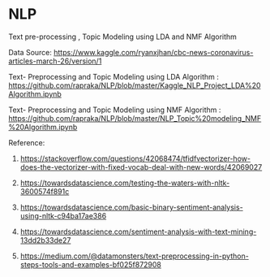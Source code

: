 # NLP
Text pre-processing , Topic Modeling using LDA and NMF Algorithm


Data Source:  https://www.kaggle.com/ryanxjhan/cbc-news-coronavirus-articles-march-26/version/1

Text- Preprocessing and Topic Modeling using LDA Algorithm : https://github.com/rapraka/NLP/blob/master/Kaggle_NLP_Project_LDA%20Algorithm.ipynb

Text- Preprocessing and Topic Modeling using NMF Algorithm :
https://github.com/rapraka/NLP/blob/master/NLP_Topic%20modeling_NMF%20Algorithm.ipynb




Reference:

1. https://stackoverflow.com/questions/42068474/tfidfvectorizer-how-does-the-vectorizer-with-fixed-vocab-deal-with-new-words/42069027

2. https://towardsdatascience.com/testing-the-waters-with-nltk-3600574f891c

3. https://towardsdatascience.com/basic-binary-sentiment-analysis-using-nltk-c94ba17ae386

4. https://towardsdatascience.com/sentiment-analysis-with-text-mining-13dd2b33de27

5. https://medium.com/@datamonsters/text-preprocessing-in-python-steps-tools-and-examples-bf025f872908

